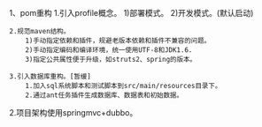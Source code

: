 1、pom重构
	1.引入profile概念。
    	1)部署模式。
  		2)开发模式。(默认启动)
  	
  	2.规范maven结构。
  		1)手动指定依赖和插件，规避老版本依赖和插件不兼容的问题。
  		2)手动指定编码和编译环境，统一使用UTF-8和JDK1.6.
  		3)指定公共属性便于升级，如struts2、spring的版本。
  	
  	3.引入数据库重构。[暂缓]
  		1.加入sql系统脚本和测试脚本到src/main/resources目录下。
  		2.通过ant任务插件生成数据库、数据表和初始数据。
  2.项目架构使用springmvc+dubbo。
